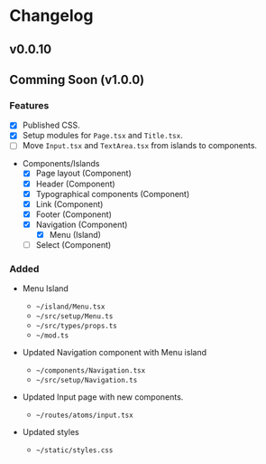 # Changelog

## v0.0.10

## Comming Soon (v1.0.0)

### Features

- [x] Published CSS.
- [x] Setup modules for `Page.tsx` and `Title.tsx`.
- [ ] Move `Input.tsx` and `TextArea.tsx` from islands to components.

- Components/Islands
  - [x] Page layout (Component)
  - [x] Header (Component)
  - [x] Typographical components (Component)
  - [x] Link (Component)
  - [x] Footer (Component)
  - [x] Navigation (Component)
    - [x] Menu (Island)
  - [ ] Select (Component)

### Added

- Menu Island
  - `~/island/Menu.tsx`
  - `~/src/setup/Menu.ts`
  - `~/src/types/props.ts`
  - `~/mod.ts`

- Updated Navigation component with Menu island
  - `~/components/Navigation.tsx`
  - `~/src/setup/Navigation.ts`

- Updated Input page with new components.
  - `~/routes/atoms/input.tsx`

- Updated styles
  - `~/static/styles.css`
